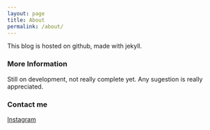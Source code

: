 ```yaml
---
layout: page
title: About
permalink: /about/
---
```


This blog is hosted on github, made with jekyll.

### More Information

Still on development, not really complete yet.
Any sugestion is really appreciated.

### Contact me

<!-- [email@domain.com](mailto:email@domain.com) -->
[Instagram](https://www.instagram.com/_r526/)
